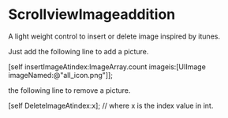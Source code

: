 ScrollviewImageaddition
=======================

A light weight control to insert or delete image inspired by itunes. 


Just add the following line to add a picture.

[self insertImageAtindex:ImageArray.count imageis:[UIImage imageNamed:@"all_icon.png"]];


the following line to remove a picture.

[self DeleteImageAtindex:x]; // where x is the index value in int.
